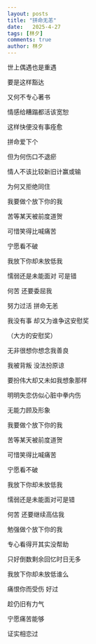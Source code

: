 ```yaml
---
layout: posts
title: "拼命无恙"
date:   2025-4-27
tags: [林夕]
comments: true
author: 林夕
---
```


世上偶遇也是重遇

要是这样豁达

又何不专心著书

情感给糟蹋都活该宽恕

这样快便没有事痊愈

拼命爱下个

但为何伤口不退瘀

情人不该比较新旧计赢或输

为何又拒绝同住

我要做个放下你的我

苦等某天被前度道贺

可惜笑得比喊痛苦

宁愿看不破

我放下你却未放低我

懦弱还是未能面对 可是错

何苦 还要委屈我

努力过活 拼命无恙

我没有事 却又为谁争这安慰奖

（大方的安慰奖）

无非很想你想念我善良

我被背叛 没法扮原谅

要扮伟大却又未如我想象那样

明明失恋仿似心脏中拳内伤

无能力顾及形象

我要做个放下你的我

苦等某天被前度道贺

可惜笑得比喊痛苦

宁愿看不破

我放下你却未放低我

懦弱还是未能面对可是错

何苦 还要继续高估我

勉强做个放下你的我

专心看得开其实没帮助

只好倒数剩余回忆时日无多

我放下你却未放低谁么

痛恨你而受伤 好过

趁仍旧有力气

宁愿痛苦能够

证实相恋过
